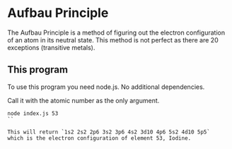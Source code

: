 # Aufbau Principle

The Aufbau Principle is a method of figuring out the electron configuration of an
atom in its neutral state.
This method is not perfect as there are 20 exceptions (transitive metals).

## This program

To use this program you need node.js. No additional dependencies.

Call it with the atomic number as the only argument.

```
node index.js 53
``

This will return `1s2 2s2 2p6 3s2 3p6 4s2 3d10 4p6 5s2 4d10 5p5`
which is the electron configuration of element 53, Iodine.
